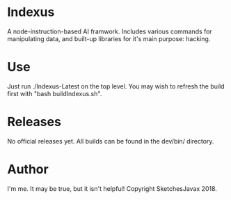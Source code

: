 # Indexus
A node-instruction-based AI framwork. Includes various commands for manipulating data, and built-up libraries for it's main purpose: hacking.

# Use
Just run ./Indexus-Latest on the top level. You may wish to refresh the build first with "bash buildIndexus.sh".

# Releases
No official releases yet. All builds can be found in the dev/bin/ directory.

# Author
I'm me. It may be true, but it isn't helpful! Copyright SketchesJavax 2018.
